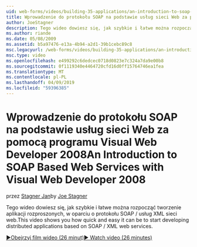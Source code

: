 ```yaml
---
uid: web-forms/videos/building-35-applications/an-introduction-to-soap-based-web-services-with-visual-web-developer-2008
title: Wprowadzenie do protokołu SOAP na podstawie usług sieci Web za pomocą programu Visual Web Developer 2008 | Dokumentacja firmy Microsoft
author: JoeStagner
description: Tego wideo dowiesz się, jak szybkie i łatwe można rozpocząć tworzenie aplikacji rozproszonych, w oparciu o protokołu SOAP / usług XML sieci web.
ms.author: riande
ms.date: 05/08/2009
ms.assetid: b5a97476-e13a-4b94-a2d1-39b1cebc89c8
msc.legacyurl: /web-forms/videos/building-35-applications/an-introduction-to-soap-based-web-services-with-visual-web-developer-2008
msc.type: video
ms.openlocfilehash: e499292c6dedcec0718d0823e7c324a7da9e00b8
ms.sourcegitcommit: 0f1119340e4464720cfd16d0ff15764746ea1fea
ms.translationtype: MT
ms.contentlocale: pl-PL
ms.lasthandoff: 04/09/2019
ms.locfileid: "59396385"
---
```

# <a name="an-introduction-to-soap-based-web-services-with-visual-web-developer-2008"></a><span data-ttu-id="265a6-103">Wprowadzenie do protokołu SOAP na podstawie usług sieci Web za pomocą programu Visual Web Developer 2008</span><span class="sxs-lookup"><span data-stu-id="265a6-103">An Introduction to SOAP Based Web Services with Visual Web Developer 2008</span></span>

<span data-ttu-id="265a6-104">przez [Stagner Jan](https://github.com/JoeStagner)</span><span class="sxs-lookup"><span data-stu-id="265a6-104">by [Joe Stagner](https://github.com/JoeStagner)</span></span>

<span data-ttu-id="265a6-105">Tego wideo dowiesz się, jak szybkie i łatwe można rozpocząć tworzenie aplikacji rozproszonych, w oparciu o protokołu SOAP / usług XML sieci web.</span><span class="sxs-lookup"><span data-stu-id="265a6-105">This video shows you how quick and easy it can be to start developing distributed applications based on SOAP / XML web services.</span></span>

[<span data-ttu-id="265a6-106">&#9654;Obejrzyj film wideo (26 minut)</span><span class="sxs-lookup"><span data-stu-id="265a6-106">&#9654; Watch video (26 minutes)</span></span>](https://channel9.msdn.com/Blogs/ASP-NET-Site-Videos/an-introduction-to-soap-based-web-services-with-visual-web-developer-2008)
